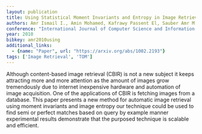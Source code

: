 ```yaml
---
layout: publication
title: Using Statistical Moment Invariants and Entropy in Image Retrieval
authors: Amr Ismail I., Amin Mohamed, Kafrawy Passent El, Sauber Amr M.
conference: "International Journal of Computer Science and Information Security, IJCSIS, Vol."
year: 2010
bibkey: amr2010using
additional_links:
  - {name: "Paper", url: "https://arxiv.org/abs/1002.2193"}
tags: ['Image Retrieval', 'TOM']
---
```

Although content-based image retrieval (CBIR) is not a new subject it keeps attracting more and more attention as the amount of images grow tremendously due to internet inexpensive hardware and automation of image acquisition. One of the applications of CBIR is fetching images from a database. This paper presents a new method for automatic image retrieval using moment invariants and image entropy our technique could be used to find semi or perfect matches based on query by example manner experimental results demonstrate that the purposed technique is scalable and efficient.

